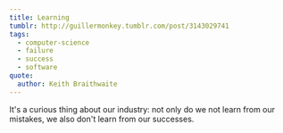 ```yaml
---
title: Learning
tumblr: http://guillermonkey.tumblr.com/post/3143029741
tags:
  - computer-science
  - failure
  - success
  - software
quote:
  author: Keith Braithwaite
---
```


It's a curious thing about our industry: not only do we not learn from our mistakes, we also don't learn from our successes.
